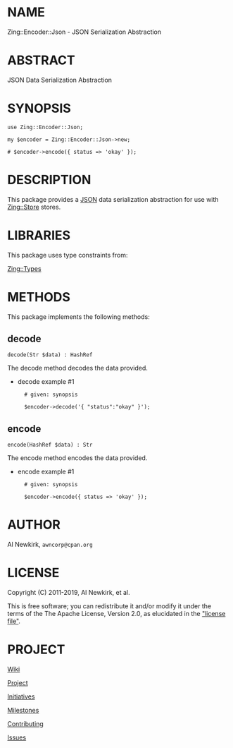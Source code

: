 # NAME

Zing::Encoder::Json - JSON Serialization Abstraction

# ABSTRACT

JSON Data Serialization Abstraction

# SYNOPSIS

    use Zing::Encoder::Json;

    my $encoder = Zing::Encoder::Json->new;

    # $encoder->encode({ status => 'okay' });

# DESCRIPTION

This package provides a [JSON](https://metacpan.org/pod/JSON) data serialization abstraction for use with
[Zing::Store](https://metacpan.org/pod/Zing::Store) stores.

# LIBRARIES

This package uses type constraints from:

[Zing::Types](https://metacpan.org/pod/Zing::Types)

# METHODS

This package implements the following methods:

## decode

    decode(Str $data) : HashRef

The decode method decodes the data provided.

- decode example #1

        # given: synopsis

        $encoder->decode('{ "status":"okay" }');

## encode

    encode(HashRef $data) : Str

The encode method encodes the data provided.

- encode example #1

        # given: synopsis

        $encoder->encode({ status => 'okay' });

# AUTHOR

Al Newkirk, `awncorp@cpan.org`

# LICENSE

Copyright (C) 2011-2019, Al Newkirk, et al.

This is free software; you can redistribute it and/or modify it under the terms
of the The Apache License, Version 2.0, as elucidated in the ["license
file"](https://github.com/iamalnewkirk/zing-encoder-json/blob/master/LICENSE).

# PROJECT

[Wiki](https://github.com/iamalnewkirk/zing-encoder-json/wiki)

[Project](https://github.com/iamalnewkirk/zing-encoder-json)

[Initiatives](https://github.com/iamalnewkirk/zing-encoder-json/projects)

[Milestones](https://github.com/iamalnewkirk/zing-encoder-json/milestones)

[Contributing](https://github.com/iamalnewkirk/zing-encoder-json/blob/master/CONTRIBUTE.md)

[Issues](https://github.com/iamalnewkirk/zing-encoder-json/issues)
